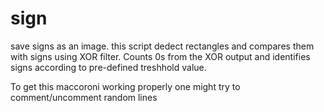 # sign

save signs as an image. this script dedect rectangles and compares them with signs using XOR filter. Counts 0s from the XOR  output and identifies signs according to pre-defined treshhold value.

To get this maccoroni working properly one might try to comment/uncomment random lines
